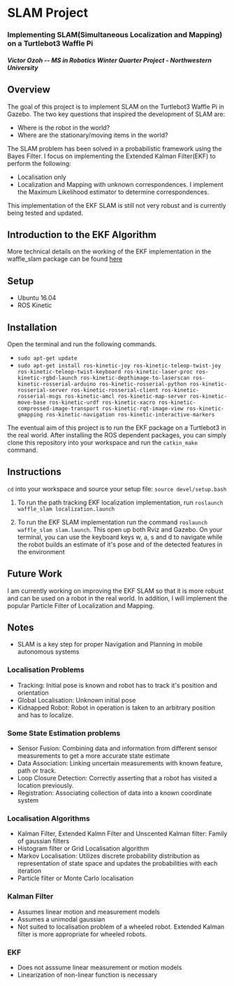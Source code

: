 SLAM Project
=============================

### Implementing SLAM(Simultaneous Localization and Mapping) on a Turtlebot3 Waffle Pi

#### *Victor Ozoh -- MS in Robotics Winter Quarter Project - Northwestern University*


## Overview
The goal of this project is to implement SLAM on the Turtlebot3 Waffle Pi in Gazebo.
The two key questions that inspired the development of SLAM are:
- Where is the robot in the world?
- Where are the stationary/moving items in the world?

The SLAM problem has been solved in a probabilistic framework using the Bayes Filter.
I focus on implementing the Extended Kalman Filter(EKF) to perform the following:
- Localisation only
- Localization and Mapping with unknown correspondences. I implement the Maximum Likelihood estimator
to determine correspondences.

This implementation of the EKF SLAM is still not very robust and is currently being tested and updated.

## Introduction to the EKF Algorithm
More technical details on the working of the EKF implementation in the waffle_slam package can be found [here]()

## Setup
- Ubuntu 16.04
- ROS Kinetic
## Installation
Open the terminal and run the following commands.
- `sudo apt-get update`
- `sudo apt-get install ros-kinetic-joy ros-kinetic-teleop-twist-joy ros-kinetic-teleop-twist-keyboard ros-kinetic-laser-proc ros-kinetic-rgbd-launch ros-kinetic-depthimage-to-laserscan ros-kinetic-rosserial-arduino ros-kinetic-rosserial-python ros-kinetic-rosserial-server ros-kinetic-rosserial-client ros-kinetic-rosserial-msgs ros-kinetic-amcl ros-kinetic-map-server ros-kinetic-move-base ros-kinetic-urdf ros-kinetic-xacro ros-kinetic-compressed-image-transport ros-kinetic-rqt-image-view ros-kinetic-gmapping ros-kinetic-navigation ros-kinetic-interactive-markers`

The eventual aim of this project is to run the EKF package on a Turtlebot3 in the real world.
After installing the ROS dependent packages, you can simply clone this repository into your workspace and run the `catkin_make` command.

## Instructions
`cd` into your workspace and source your setup file: `source devel/setup.bash`
1. To run the path tracking EKF localization implementation, run
`roslaunch waffle_slam localization.launch`

2. To run the EKF SLAM implementation run the command `roslaunch waffle_slam slam.launch`. This open up both Rviz and Gazebo. On your terminal, you can use the keyboard keys w, a, s and d to navigate while the robot builds an estimate of it's pose and of the detected features in the environment

## Future Work
I am currently working on improving the EKF SLAM so that it is more robust and can be used on a robot in the real world. In addition, I will implement the popular Particle Filter of Localization and Mapping.

## Notes
- SLAM is a key step for proper Navigation and Planning in mobile autonomous systems
### Localisation Problems
- Tracking: Initial pose is known and robot has to track it's position and orientation
- Global Localisation: Unknown initial pose
- Kidnapped Robot: Robot in operation is taken to an arbitrary position and has to localize.
### Some State Estimation problems
- Sensor Fusion: Combining data and information from different sensor measurements to get a more accurate state estimate
- Data Association: Linking uncertain measurements with known feature, path or track.
- Loop Closure Detection: Correctly asserting that a robot has visited a location previously.
- Registration: Associating collection of data into a known coordinate system
### Localisation Algorithms
- Kalman Filter, Extended Kalmn Filter and Unscented Kalman filter: Family of gaussian filters
- Histogram filter or Grid Localisation algorithm
- Markov Localisation: Utilizes discrete probability distribution as representation of state space and updates the probabilities with each iteration
- Particle filter or Monte Carlo localisation
### Kalman Filter
- Assumes linear motion and measurement models
- Assumes a unimodal gaussian
- Not suited to localisation problem of a wheeled robot. Extended Kalman filter is more appropriate for wheeled robots.
### EKF
- Does not asssume linear measurement or motion models
- Linearization of non-linear function is necessary
